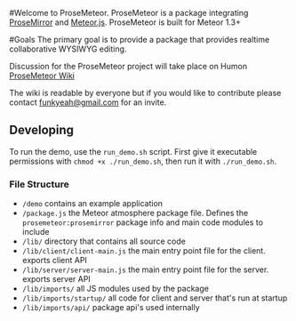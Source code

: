 #Welcome to ProseMeteor.
ProseMeteor is a package integrating [ProseMirror](https://prosemirror.net/) and [Meteor.js](http://docs.meteor.com/#/full/).
ProseMeteor is built for Meteor 1.3+

#Goals
The primary goal is to provide a package that provides realtime collaborative WYSIWYG editing.

Discussion for the ProseMeteor project will take place on Humon [ProseMeteor Wiki](https://humon.com/Prosemeteor/RJsnS9dyAH8k6cuma/Home/STisHoM8MxcqgTxGw)

The wiki is readable by everyone but if you would like to contribute please contact funkyeah@gmail.com for an invite.


## Developing
To run the demo, use the `run_demo.sh` script. First give it executable permissions with `chmod +x ./run_demo.sh`, then run it with `./run_demo.sh`.


### File Structure

* `/demo` contains an example application
* `/package.js` the Meteor atmosphere package file. Defines the `prosemeteor:prosemirror` package info and main code modules to include
* `/lib/` directory that contains all source code
* `/lib/client/client-main.js` the main entry point file for the client. exports client API
* `/lib/server/server-main.js` the main entry point file for the server. exports server API
* `/lib/imports/` all JS modules used by the package
* `/lib/imports/startup/` all code for client and server that's run at startup
* `/lib/imports/api/` package api's used internally
